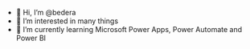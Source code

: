 - 👋 Hi, I’m @bedera
- 👀 I’m interested in many things
- 🌱 I’m currently learning Microsoft Power Apps, Power Automate and Power BI

<!---
bedera/bedera is a ✨ special ✨ repository because its `README.md` (this file) appears on your GitHub profile.
You can click the Preview link to take a look at your changes.
--->
